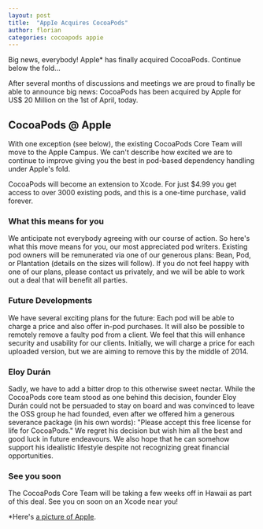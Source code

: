 ```yaml
---
layout: post
title:  "AppIe Acquires CocoaPods"
author: florian
categories: cocoapods appie
---
```


Big news, everybody! AppIe* has finally acquired CocoaPods. Continue below the fold…

<!-- more -->

After several months of discussions and meetings we are proud to finally be able to announce big news:
CocoaPods has been acquired by AppIe for US$ 20 Million on the 1st of April, today.

## CocoaPods @ AppIe

With one exception (see below), the existing CocoaPods Core Team will move to the AppIe Campus.
We can't describe how excited we are to continue to improve giving you the best in pod-based dependency handling under AppIe's fold.

CocoaPods will become an extension to Xcode.
For just $4.99 you get access to over 3000 existing pods, and this is a one-time purchase, valid forever.

### What this means for you

We anticipate not everybody agreeing with our course of action.
So here's what this move means for you, our most appreciated pod writers.
Existing pod owners will be remunerated via one of our generous plans: Bean, Pod, or Plantation (details on the sizes will follow).
If you do not feel happy with one of our plans, please contact us privately, and we will be able to work out a deal that will benefit all parties.

### Future Developments

We have several exciting plans for the future:
Each pod will be able to charge a price and also offer in-pod purchases.
It will also be possible to remotely remove a faulty pod from a client.
We feel that this will enhance security and usability for our clients.
Initially, we will charge a price for each uploaded version, but we are aiming to remove this by the middle of 2014.

### Eloy Durán

Sadly, we have to add a bitter drop to this otherwise sweet nectar.
While the CocoaPods core team stood as one behind this decision, founder Eloy Durán could not be persuaded to stay on board and was convinced to leave the OSS group he had founded, even after we offered him a generous severance package (in his own words): "Please accept this free license for life for CocoaPods."
We regret his decision but wish him all the best and good luck in future endeavours.
We also hope that he can somehow support his idealistic lifestyle despite not recognizing great financial opportunities.

### See you soon

The CocoaPods Core Team will be taking a few weeks off in Hawaii as part of this deal.
See you on soon on an Xcode near you!

*Here's [a picture of AppIe](http://twitpic.com/ck7xmr).